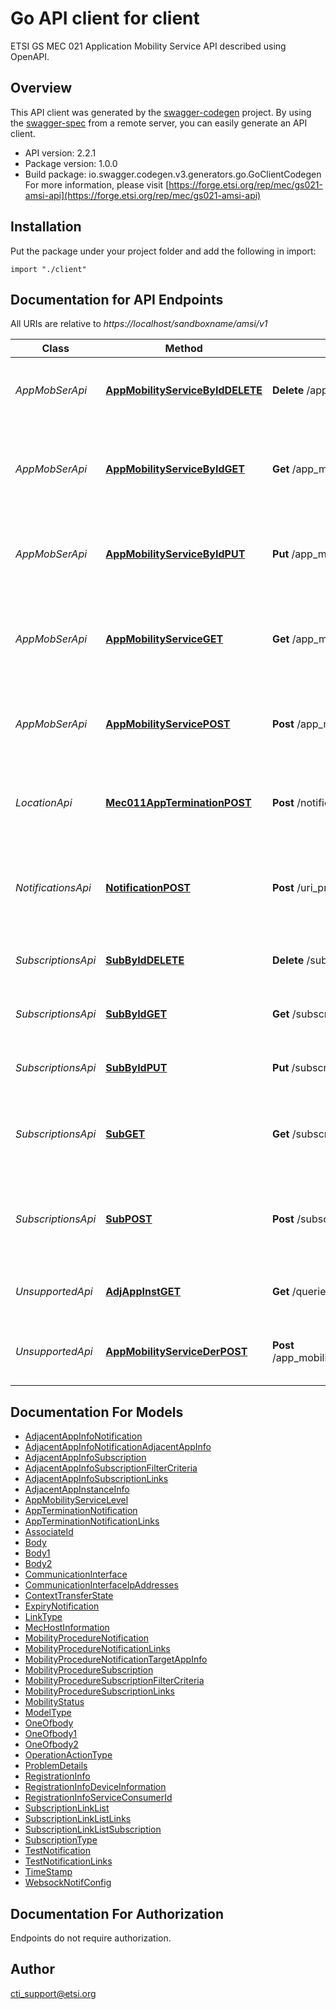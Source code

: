 # Go API client for client

ETSI GS MEC 021 Application Mobility Service API described using OpenAPI.

## Overview
This API client was generated by the [swagger-codegen](https://github.com/swagger-api/swagger-codegen) project.  By using the [swagger-spec](https://github.com/swagger-api/swagger-spec) from a remote server, you can easily generate an API client.

- API version: 2.2.1
- Package version: 1.0.0
- Build package: io.swagger.codegen.v3.generators.go.GoClientCodegen
For more information, please visit [https://forge.etsi.org/rep/mec/gs021-amsi-api](https://forge.etsi.org/rep/mec/gs021-amsi-api)

## Installation
Put the package under your project folder and add the following in import:
```golang
import "./client"
```

## Documentation for API Endpoints

All URIs are relative to *https://localhost/sandboxname/amsi/v1*

Class | Method | HTTP request | Description
------------ | ------------- | ------------- | -------------
*AppMobSerApi* | [**AppMobilityServiceByIdDELETE**](docs/AppMobSerApi.md#appmobilityservicebyiddelete) | **Delete** /app_mobility_services/{appMobilityServiceId} |  deregister the individual application mobility service
*AppMobSerApi* | [**AppMobilityServiceByIdGET**](docs/AppMobSerApi.md#appmobilityservicebyidget) | **Get** /app_mobility_services/{appMobilityServiceId} | Retrieve information about this individual application mobility service
*AppMobSerApi* | [**AppMobilityServiceByIdPUT**](docs/AppMobSerApi.md#appmobilityservicebyidput) | **Put** /app_mobility_services/{appMobilityServiceId} |  update the existing individual application mobility service
*AppMobSerApi* | [**AppMobilityServiceGET**](docs/AppMobSerApi.md#appmobilityserviceget) | **Get** /app_mobility_services | Retrieve information about the registered application mobility service.
*AppMobSerApi* | [**AppMobilityServicePOST**](docs/AppMobSerApi.md#appmobilityservicepost) | **Post** /app_mobility_services | Create a new application mobility service for the service requester.
*LocationApi* | [**Mec011AppTerminationPOST**](docs/LocationApi.md#mec011appterminationpost) | **Post** /notifications/mec011/appTermination | MEC011 Application Termination notification for self termination
*NotificationsApi* | [**NotificationPOST**](docs/NotificationsApi.md#notificationpost) | **Post** /uri_provided_by_subscriber | delivers a notification from the AMS resource to the subscriber
*SubscriptionsApi* | [**SubByIdDELETE**](docs/SubscriptionsApi.md#subbyiddelete) | **Delete** /subscriptions/{subscriptionId} | cancel the existing individual subscription
*SubscriptionsApi* | [**SubByIdGET**](docs/SubscriptionsApi.md#subbyidget) | **Get** /subscriptions/{subscriptionId} | Retrieve information about this subscription.
*SubscriptionsApi* | [**SubByIdPUT**](docs/SubscriptionsApi.md#subbyidput) | **Put** /subscriptions/{subscriptionId} | update the existing individual subscription.
*SubscriptionsApi* | [**SubGET**](docs/SubscriptionsApi.md#subget) | **Get** /subscriptions | Retrieve information about the subscriptions for this requestor.
*SubscriptionsApi* | [**SubPOST**](docs/SubscriptionsApi.md#subpost) | **Post** /subscriptions | Create a new subscription to Application Mobility Service notifications.
*UnsupportedApi* | [**AdjAppInstGET**](docs/UnsupportedApi.md#adjappinstget) | **Get** /queries/adjacent_app_instances | Retrieve information about this subscription.
*UnsupportedApi* | [**AppMobilityServiceDerPOST**](docs/UnsupportedApi.md#appmobilityservicederpost) | **Post** /app_mobility_services/{appMobilityServiceId}/deregister_task |  deregister the individual application mobility service


## Documentation For Models

 - [AdjacentAppInfoNotification](docs/AdjacentAppInfoNotification.md)
 - [AdjacentAppInfoNotificationAdjacentAppInfo](docs/AdjacentAppInfoNotificationAdjacentAppInfo.md)
 - [AdjacentAppInfoSubscription](docs/AdjacentAppInfoSubscription.md)
 - [AdjacentAppInfoSubscriptionFilterCriteria](docs/AdjacentAppInfoSubscriptionFilterCriteria.md)
 - [AdjacentAppInfoSubscriptionLinks](docs/AdjacentAppInfoSubscriptionLinks.md)
 - [AdjacentAppInstanceInfo](docs/AdjacentAppInstanceInfo.md)
 - [AppMobilityServiceLevel](docs/AppMobilityServiceLevel.md)
 - [AppTerminationNotification](docs/AppTerminationNotification.md)
 - [AppTerminationNotificationLinks](docs/AppTerminationNotificationLinks.md)
 - [AssociateId](docs/AssociateId.md)
 - [Body](docs/Body.md)
 - [Body1](docs/Body1.md)
 - [Body2](docs/Body2.md)
 - [CommunicationInterface](docs/CommunicationInterface.md)
 - [CommunicationInterfaceIpAddresses](docs/CommunicationInterfaceIpAddresses.md)
 - [ContextTransferState](docs/ContextTransferState.md)
 - [ExpiryNotification](docs/ExpiryNotification.md)
 - [LinkType](docs/LinkType.md)
 - [MecHostInformation](docs/MecHostInformation.md)
 - [MobilityProcedureNotification](docs/MobilityProcedureNotification.md)
 - [MobilityProcedureNotificationLinks](docs/MobilityProcedureNotificationLinks.md)
 - [MobilityProcedureNotificationTargetAppInfo](docs/MobilityProcedureNotificationTargetAppInfo.md)
 - [MobilityProcedureSubscription](docs/MobilityProcedureSubscription.md)
 - [MobilityProcedureSubscriptionFilterCriteria](docs/MobilityProcedureSubscriptionFilterCriteria.md)
 - [MobilityProcedureSubscriptionLinks](docs/MobilityProcedureSubscriptionLinks.md)
 - [MobilityStatus](docs/MobilityStatus.md)
 - [ModelType](docs/ModelType.md)
 - [OneOfbody](docs/OneOfbody.md)
 - [OneOfbody1](docs/OneOfbody1.md)
 - [OneOfbody2](docs/OneOfbody2.md)
 - [OperationActionType](docs/OperationActionType.md)
 - [ProblemDetails](docs/ProblemDetails.md)
 - [RegistrationInfo](docs/RegistrationInfo.md)
 - [RegistrationInfoDeviceInformation](docs/RegistrationInfoDeviceInformation.md)
 - [RegistrationInfoServiceConsumerId](docs/RegistrationInfoServiceConsumerId.md)
 - [SubscriptionLinkList](docs/SubscriptionLinkList.md)
 - [SubscriptionLinkListLinks](docs/SubscriptionLinkListLinks.md)
 - [SubscriptionLinkListSubscription](docs/SubscriptionLinkListSubscription.md)
 - [SubscriptionType](docs/SubscriptionType.md)
 - [TestNotification](docs/TestNotification.md)
 - [TestNotificationLinks](docs/TestNotificationLinks.md)
 - [TimeStamp](docs/TimeStamp.md)
 - [WebsockNotifConfig](docs/WebsockNotifConfig.md)

## Documentation For Authorization
 Endpoints do not require authorization.


## Author

cti_support@etsi.org
